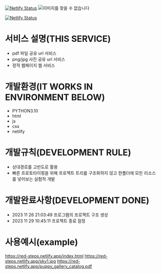 [![Netlify Status](https://api.netlify.com/api/v1/badges/9ec5eebb-2205-4017-8546-59e69a64ece8/deploy-status)](https://app.netlify.com/sites/red-steps/deploys)
![이미지를 찾을 수 없습니다](https://red-steps.netlify.app/sky1.jpg)
<!-- ![이미지를 찾을 수 없습니다](https://red-steps.netlify.app/sky2.jpg) -->
<!-- ![이미지를 찾을 수 없습니다](https://red-steps.netlify.app/sky3.jpg) -->
<!-- ![이미지를 찾을 수 없습니다](https://red-steps.netlify.app/sky4.jpg) -->
<!-- ![이미지를 찾을 수 없습니다](https://red-steps.netlify.app/sky5.jpg) -->
<!-- ![이미지를 찾을 수 없습니다](https://red-steps.netlify.app/sky6.jpg) -->
[![Netlify Status](https://api.netlify.com/api/v1/badges/9ec5eebb-2205-4017-8546-59e69a64ece8/deploy-status)](https://app.netlify.com/sites/red-steps/deploys)
# 서비스 설명(THIS SERVICE)
- pdf 파일 공유 url 서비스
- png/jpg 사진 공유 url 서비스
- 정적 웹페이지 웹 서비스


# 개발환경(IT WORKS IN ENVIRONMENT BELOW)
- PYTHON3.10 
- html 
- js 
- css 
- netlify

# 개발규칙(DEVELOPMENT RULE)
- 상대경로를 고빈도로 활용
- 빠른 프로토타이핑을 위해 프로젝트 트리를 구조화하지 않고 한폴더에 모든 리소스를 넣어보는 실험적 개발


# 개발완료사항(DEVELOPMENT DONE)
- 2023 11 26 21:03:49 프로그램의 프로젝트 구조 생성
- 2023 11 29 10:45:11 프로젝트 종료 잠정 
 

 # 사용예시(example)
https://red-steps.netlify.app/index.html
https://red-steps.netlify.app/sky1.jpg
https://red-steps.netlify.app/puppy_gallery_catalog.pdf